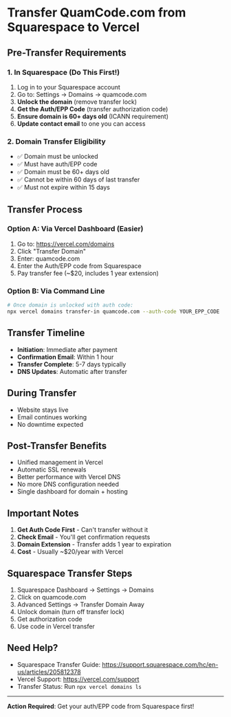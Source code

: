 # Transfer QuamCode.com from Squarespace to Vercel

## Pre-Transfer Requirements

### 1. In Squarespace (Do This First!)
1. Log in to your Squarespace account
2. Go to: Settings → Domains → quamcode.com
3. **Unlock the domain** (remove transfer lock)
4. **Get the Auth/EPP Code** (transfer authorization code)
5. **Ensure domain is 60+ days old** (ICANN requirement)
6. **Update contact email** to one you can access

### 2. Domain Transfer Eligibility
- ✅ Domain must be unlocked
- ✅ Must have auth/EPP code
- ✅ Domain must be 60+ days old
- ✅ Cannot be within 60 days of last transfer
- ✅ Must not expire within 15 days

## Transfer Process

### Option A: Via Vercel Dashboard (Easier)
1. Go to: https://vercel.com/domains
2. Click "Transfer Domain"
3. Enter: quamcode.com
4. Enter the Auth/EPP code from Squarespace
5. Pay transfer fee (~$20, includes 1 year extension)

### Option B: Via Command Line
```bash
# Once domain is unlocked with auth code:
npx vercel domains transfer-in quamcode.com --auth-code YOUR_EPP_CODE
```

## Transfer Timeline
- **Initiation**: Immediate after payment
- **Confirmation Email**: Within 1 hour
- **Transfer Complete**: 5-7 days typically
- **DNS Updates**: Automatic after transfer

## During Transfer
- Website stays live
- Email continues working
- No downtime expected

## Post-Transfer Benefits
- Unified management in Vercel
- Automatic SSL renewals
- Better performance with Vercel DNS
- No more DNS configuration needed
- Single dashboard for domain + hosting

## Important Notes
1. **Get Auth Code First** - Can't transfer without it
2. **Check Email** - You'll get confirmation requests
3. **Domain Extension** - Transfer adds 1 year to expiration
4. **Cost** - Usually ~$20/year with Vercel

## Squarespace Transfer Steps
1. Squarespace Dashboard → Settings → Domains
2. Click on quamcode.com
3. Advanced Settings → Transfer Domain Away
4. Unlock domain (turn off transfer lock)
5. Get authorization code
6. Use code in Vercel transfer

## Need Help?
- Squarespace Transfer Guide: https://support.squarespace.com/hc/en-us/articles/205812378
- Vercel Support: https://vercel.com/support
- Transfer Status: Run `npx vercel domains ls`

---

**Action Required**: Get your auth/EPP code from Squarespace first!
